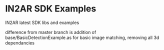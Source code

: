 IN2AR SDK Examples
================

IN2AR latest SDK libs and examples

difference from master branch is addition of base/BasicDetectionExample.as for basic image matching, removing all 3d dependancies
